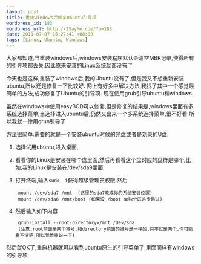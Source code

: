 ```yaml
--- 
layout: post
title: 重装windows后修复Ubuntu引导项
wordpress_id: 183
wordpress_url: http://ISayMe.com/?p=183
date: 2011-07-07 16:27:41 +08:00
tags: [Linux, Ubuntu, Windows]
---
```

大家都知道,当重装windows后,windows安装程序默认会清空MBR记录,使得所有的引导项都丢失,因此原来安装的Linux系统就都没有了

今天也是这样,重装了windows后,我的Ubuntu没有了,但是我又不想重新安装ubuntu,所以还是修复一下比较好.
网上有好多中解决方法,我找了其中一个感觉最简单的方法,成功修复了Ubuntu的引导项.
现在使用grub引导ubuntu和windows.

虽然在windows中使用easyBCD可以修复,但是修复的结果是,windows里面有多系统选择菜单,当选择进入ubuntu后,仍然又出来一个多系统选择菜单,很不好看.所以我就一律用grun引导了

方法很简单.需要的就是一个安装ubuntu时候的光盘或者是刻录的U盘.

1. 选择试用ubuntu,进入桌面,

2. 看看你的Linux是安装在哪个盘里面,然后再看看这个盘对应的盘符是哪个,比如,我的Linux是安装在/dev/sda9里面,

3. 打开终端,输入`sudo -i`获得超级管理员权限.然后

        mount /dev/sda7 /mnt  (这里的sda7改成你的系统安装位置)
        mount /dev/sda6 /mnt/boot (如果没 /boot 单独分区这步跳过)
        
4. 然后输入如下内容  

        grub-install --root-directory=/mnt /dev/sda
        (注意,root前面是两个减号,和directory前面的减号是一样的,只不过是两个,你可能看不清楚,所以我着重说一下)

然后就OK了,重启机器就可以看到ubuntu原生的引导菜单了,里面同样有windows的引导项
